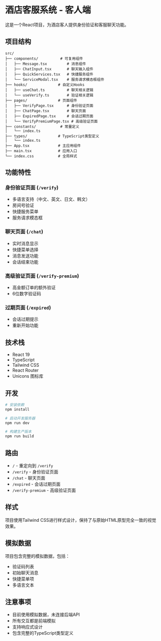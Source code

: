 # 酒店客服系统 - 客人端

这是一个React项目，为酒店客人提供身份验证和客服聊天功能。

## 项目结构

```
src/
├── components/          # 可复用组件
│   ├── Message.tsx         # 消息组件
│   ├── ChatInput.tsx       # 聊天输入组件
│   ├── QuickServices.tsx   # 快捷服务组件
│   └── ServiceModal.tsx    # 服务请求模态框组件
├── hooks/              # 自定义Hooks
│   ├── useChat.ts          # 聊天相关逻辑
│   └── useVerify.ts        # 验证相关逻辑
├── pages/              # 页面组件
│   ├── VerifyPage.tsx      # 身份验证页面
│   ├── ChatPage.tsx        # 聊天页面
│   ├── ExpiredPage.tsx     # 会话过期页面
│   └── VerifyPremiumPage.tsx # 高级验证页面
├── constants/           # 常量定义
│   └── index.ts
├── types/              # TypeScript类型定义
│   └── index.ts
├── App.tsx             # 主应用组件
├── main.tsx            # 应用入口
└── index.css           # 全局样式
```

## 功能特性

### 身份验证页面 (`/verify`)
- 多语言支持（中文、英文、日文、韩文）
- 房间号验证
- 快捷服务菜单
- 服务请求模态框

### 聊天页面 (`/chat`)
- 实时消息显示
- 快捷菜单选择
- 消息发送功能
- 会话结束功能

### 高级验证页面 (`/verify-premium`)
- 高金额订单的额外验证
- 6位数字验证码

### 过期页面 (`/expired`)
- 会话过期提示
- 重新开始功能

## 技术栈

- React 19
- TypeScript
- Tailwind CSS
- React Router
- Unicons 图标库

## 开发

```bash
# 安装依赖
npm install

# 启动开发服务器
npm run dev

# 构建生产版本
npm run build
```

## 路由

- `/` - 重定向到 `/verify`
- `/verify` - 身份验证页面
- `/chat` - 聊天页面
- `/expired` - 会话过期页面
- `/verify-premium` - 高级验证页面

## 样式

项目使用Tailwind CSS进行样式设计，保持了与原始HTML原型完全一致的视觉效果。

## 模拟数据

项目包含完整的模拟数据，包括：
- 验证码列表
- 初始聊天消息
- 快捷菜单项
- 多语言文本

## 注意事项

- 目前使用模拟数据，未连接后端API
- 所有交互都是前端模拟
- 支持响应式设计
- 包含完整的TypeScript类型定义
